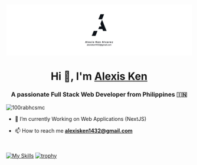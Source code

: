 <img align='center' src="banner.jpg">

<h1 align="center">Hi 👋, I'm <a href="" target="blank">
Alexis Ken</a></h1>
<h3 align="center">A passionate Full Stack Web Developer from Philippines &#127470;&#127475</h3>

<p align="left"> <img src="https://komarev.com/ghpvc/?username=AlexisKenAlvarez&label=Profile%20views&color=0e75b6&style=flat" alt="100rabhcsmc" /> </p>


- 🌱 I’m currently Working on Web Applications (NextJS)

- 📫 How to reach me **alexisken1432@gmail.com**

<br/>


[![My Skills](https://skillicons.dev/icons?i=js,html,css,sass,tailwind,ts,react,nextjs,figma,firebase,git,github,godot,js,java,mysql,mongodb,nodejs,planetscale,prisma,py,redux,vite,vscode)](https://skillicons.dev)
[![trophy](https://github-profile-trophy.vercel.app/?username=AlexisKenAlvarez)](https://github.com/ryo-ma/github-profile-trophy)





<!--
**AlexisKenAlvarez/AlexisKenAlvarez** is a ✨ _special_ ✨ repository because its `README.md` (this file) appears on your GitHub profile.

Here are some ideas to get you started:

- 🔭 I’m currently working on ...
- 🌱 I’m currently learning ...
- 👯 I’m looking to collaborate on ...
- 🤔 I’m looking for help with ...
- 💬 Ask me about ...
- 📫 How to reach me: ...
- 😄 Pronouns: ...
- ⚡ Fun fact: ...
-->
